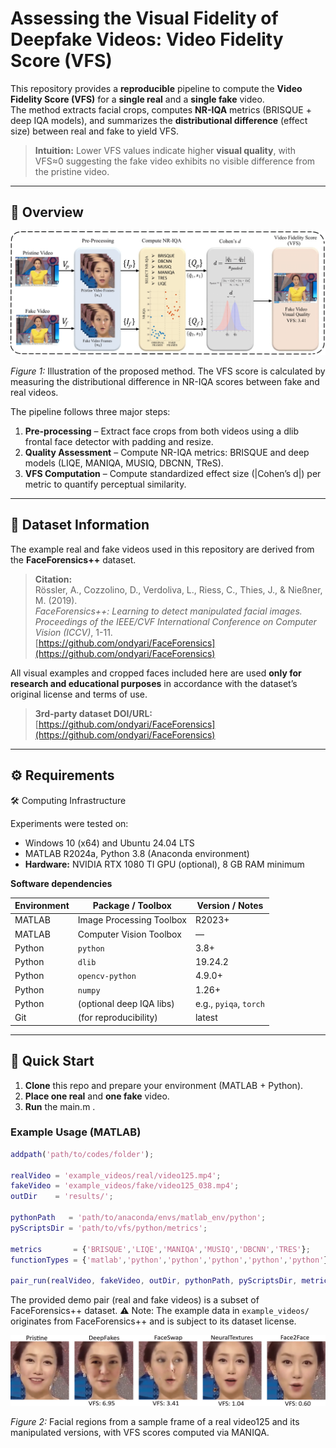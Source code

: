 # Assessing the Visual Fidelity of Deepfake Videos: Video Fidelity Score (VFS) 

This repository provides a **reproducible** pipeline to compute the **Video Fidelity Score (VFS)** for a **single real** and a **single fake** video.  
The method extracts facial crops, computes **NR-IQA** metrics (BRISQUE + deep IQA models), and summarizes the **distributional difference** (effect size) between real and fake to yield VFS.

> **Intuition:** Lower VFS values indicate higher **visual quality**, with VFS≈0 suggesting the fake video exhibits no visible difference from the pristine video.

---
## 📌 Overview

![VFS pipeline](assets/Proposed_Diagram.png)

*Figure 1:* Illustration of the proposed method. The VFS score is calculated by measuring the distributional difference in NR-IQA scores between fake and real videos.

The pipeline follows three major steps:
1. **Pre-processing** – Extract face crops from both videos using a dlib frontal face detector with padding and resize.  
2. **Quality Assessment** – Compute NR-IQA metrics: BRISQUE and deep models (LIQE, MANIQA, MUSIQ, DBCNN, TReS).  
3. **VFS Computation** – Compute standardized effect size (|Cohen’s d|) per metric to quantify perceptual similarity.

---

## 🧩 Dataset Information

The example real and fake videos used in this repository are derived from the **FaceForensics++** dataset.

> **Citation:**  
> Rössler, A., Cozzolino, D., Verdoliva, L., Riess, C., Thies, J., & Nießner, M. (2019).  
> *FaceForensics++: Learning to detect manipulated facial images.*  
> *Proceedings of the IEEE/CVF International Conference on Computer Vision (ICCV)*, 1-11.  
> [https://github.com/ondyari/FaceForensics](https://github.com/ondyari/FaceForensics)

All visual examples and cropped faces included here are used **only for research and educational purposes** in accordance with the dataset’s original license and terms of use.

> **3rd-party dataset DOI/URL:** [https://github.com/ondyari/FaceForensics](https://github.com/ondyari/FaceForensics)
---

## ⚙️ Requirements

🛠 Computing Infrastructure

Experiments were tested on:
- Windows 10 (x64) and Ubuntu 24.04 LTS  
- MATLAB R2024a, Python 3.8 (Anaconda environment)
- **Hardware:** NVIDIA RTX 1080 TI GPU (optional), 8 GB RAM minimum 

**Software dependencies**

| Environment | Package / Toolbox | Version / Notes |
|--------------|------------------|-----------------|
| MATLAB | Image Processing Toolbox | R2023+ |
| MATLAB | Computer Vision Toolbox | — |
| Python | `python` | 3.8+ |
| Python | `dlib` | 19.24.2 |
| Python | `opencv-python` | 4.9.0+ |
| Python | `numpy` | 1.26+ |
| Python | (optional deep IQA libs) | e.g., `pyiqa`, `torch` |
| Git | (for reproducibility) | latest |

---


## 🚀 Quick Start

1. **Clone** this repo and prepare your environment (MATLAB + Python).  
2. **Place one real** and **one fake** video.  
3. **Run** the main.m .

### Example Usage (MATLAB)
```matlab
addpath('path/to/codes/folder');

realVideo = 'example_videos/real/video125.mp4';
fakeVideo = 'example_videos/fake/video125_038.mp4';
outDir    = 'results/';

pythonPath   = 'path/to/anaconda/envs/matlab_env/python';
pyScriptsDir = 'path/to/vfs/python/metrics';

metrics       = {'BRISQUE','LIQE','MANIQA','MUSIQ','DBCNN','TRES'};
functionTypes = {'matlab','python','python','python','python','python'};

pair_run(realVideo, fakeVideo, outDir, pythonPath, pyScriptsDir, metrics, functionTypes);
```

The provided demo pair (real and fake videos) is a subset of FaceForensics++ dataset.
⚠️ Note: The example data in `example_videos/` originates from FaceForensics++ and is subject to its dataset license.


![VFS MANIQA of Video125](assets/video_125_maniqa_VFS.png)

*Figure 2:* Facial regions from a sample frame of a real video125 and its manipulated versions, with VFS scores computed via MANIQA.



